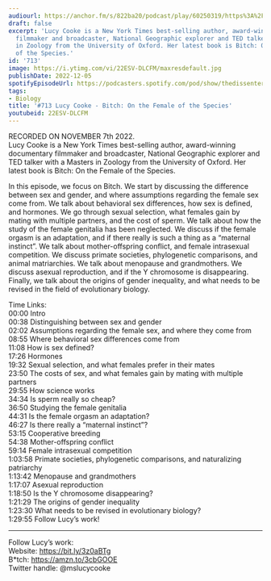 ```yaml
---
audiourl: https://anchor.fm/s/822ba20/podcast/play/60250319/https%3A%2F%2Fd3ctxlq1ktw2nl.cloudfront.net%2Fstaging%2F2022-10-7%2Fefcb4e82-b3a3-d1ca-aca0-0f6a2b06856e.m4a
draft: false
excerpt: 'Lucy Cooke is a New York Times best-selling author, award-winning documentary
  filmmaker and broadcaster, National Geographic explorer and TED talker with a Masters
  in Zoology from the University of Oxford. Her latest book is Bitch: On the Female
  of the Species.'
id: '713'
image: https://i.ytimg.com/vi/22ESV-DLCFM/maxresdefault.jpg
publishDate: 2022-12-05
spotifyEpisodeUrl: https://podcasters.spotify.com/pod/show/thedissenter/episodes/713-Lucy-Cooke---Bitch-On-the-Female-of-the-Species-e1qd6of
tags:
- Biology
title: '#713 Lucy Cooke - Bitch: On the Female of the Species'
youtubeid: 22ESV-DLCFM
---
```

<div class="timelinks">

RECORDED ON NOVEMBER 7th 2022.  
Lucy Cooke is a New York Times best-selling author, award-winning documentary filmmaker and broadcaster, National Geographic explorer and TED talker with a Masters in Zoology from the University of Oxford. Her latest book is Bitch: On the Female of the Species.

In this episode, we focus on Bitch. We start by discussing the difference between sex and gender, and where assumptions regarding the female sex come from. We talk about behavioral sex differences, how sex is defined, and hormones. We go through sexual selection, what females gain by mating with multiple partners, and the cost of sperm. We talk about how the study of the female genitalia has been neglected. We discuss if the female orgasm is an adaptation, and if there really is such a thing as a “maternal instinct”. We talk about mother-offspring conflict, and female intrasexual competition. We discuss primate societies, phylogenetic comparisons, and animal matriarchies. We talk about menopause and grandmothers. We discuss asexual reproduction, and if the Y chromosome is disappearing. Finally, we talk about the origins of gender inequality, and what needs to be revised in the field of evolutionary biology.

Time Links:  
<time>00:00</time> Intro  
<time>00:38</time> Distinguishing between sex and gender  
<time>02:02</time> Assumptions regarding the female sex, and where they come from  
<time>08:55</time> Where behavioral sex differences come from  
<time>11:08</time> How is sex defined?  
<time>17:26</time> Hormones  
<time>19:32</time> Sexual selection, and what females prefer in their mates  
<time>23:50</time> The costs of sex, and what females gain by mating with multiple partners  
<time>29:55</time> How science works  
<time>34:34</time> Is sperm really so cheap?  
<time>36:50</time> Studying the female genitalia  
<time>44:31</time> Is the female orgasm an adaptation?  
<time>46:27</time> Is there really a “maternal instinct”?  
<time>53:15</time> Cooperative breeding  
<time>54:38</time> Mother-offspring conflict  
<time>59:14</time> Female intrasexual competition  
<time>1:03:58</time> Primate societies, phylogenetic comparisons, and naturalizing patriarchy  
<time>1:13:42</time> Menopause and grandmothers  
<time>1:17:07</time> Asexual reproduction  
<time>1:18:50</time> Is the Y chromosome disappearing?  
<time>1:21:29</time> The origins of gender inequality  
<time>1:23:30</time> What needs to be revised in evolutionary biology?  
<time>1:29:55</time> Follow Lucy’s work!

---

Follow Lucy’s work:  
Website: https://bit.ly/3z0aBTg  
B*tch: https://amzn.to/3cbGOOE  
Twitter handle: @mslucycooke
</div>

